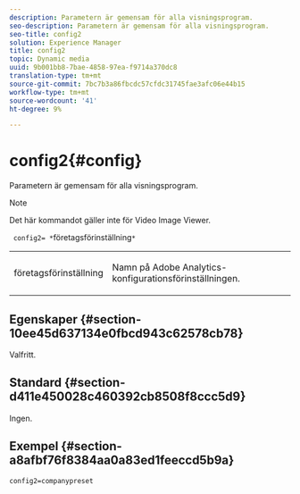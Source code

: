 ```yaml
---
description: Parametern är gemensam för alla visningsprogram.
seo-description: Parametern är gemensam för alla visningsprogram.
seo-title: config2
solution: Experience Manager
title: config2
topic: Dynamic media
uuid: 9b001bb8-7bae-4858-97ea-f9714a370dc8
translation-type: tm+mt
source-git-commit: 7bc7b3a86fbcdc57cfdc31745fae3afc06e44b15
workflow-type: tm+mt
source-wordcount: '41'
ht-degree: 9%

---
```



# config2{#config}

Parametern är gemensam för alla visningsprogram.

>[!NOTE]
>
>Det här kommandot gäller inte för Video Image Viewer.

` config2= *`företagsförinställning`*`

<table id="table_9B98C97485DD4DEB8A6ECBCE8DF6B886"> 
 <tbody> 
  <tr> 
   <td colname="col1"> <p> <span class="codeph"> <span class="varname"> företagsförinställning</span> </span> </p> </td> 
   <td colname="col2"> <p> Namn på <span class="keyword"> Adobe Analytics</span>-konfigurationsförinställningen. </p> </td> 
  </tr> 
 </tbody> 
</table>

## Egenskaper {#section-10ee45d637134e0fbcd943c62578cb78}

Valfritt.

## Standard {#section-d411e450028c460392cb8508f8ccc5d9}

Ingen.

## Exempel {#section-a8afbf76f8384aa0a83ed1feeccd5b9a}

```
config2=companypreset
```

